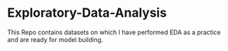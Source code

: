 # Exploratory-Data-Analysis
This Repo contains datasets on which I have performed EDA as a practice and are ready for model building.

